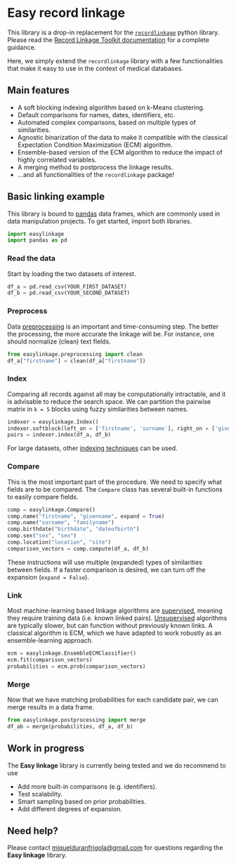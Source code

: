 # Easy record linkage

This library is a drop-in replacement for the [`recordlinkage`](https://github.com/J535D165/recordlinkage/) python library. Please read the [Record Linkage Toolkit documentation](https://recordlinkage.readthedocs.io/en/latest/) for a complete guidance.

Here, we simply extend the `recordlinkage` library with a few functionalities that make it easy to use in the context of medical databases.

## Main features

* A soft blocking indexing algorithm based on k-Means clustering.
* Default comparisons for names, dates, identifiers, etc.
* Automated complex comparisons, based on multiple types of similarities.
* Agnostic binarization of the data to make it compatible with the classical Expectation Condition Maximization (ECM) algorithm.
* Ensemble-based version of the ECM algorithm to reduce the impact of highly correlated variables.
* A merging method to postprocess the linkage results.
* ...and all functionalities of the `recordlinkage` package!

## Basic linking example

This library is bound to [pandas](https://pandas.pydata.org/) data frames, which are commonly used in data manipulation projects. To get started, import both libraries.

```python
import easylinkage
import pandas as pd
```

### Read the data

Start by loading the two datasets of interest.

```python
df_a = pd.read_csv(YOUR_FIRST_DATASET)
df_b = pd.read_csv(YOUR_SECOND_DATASET)
```

### Preprocess

Data [preprocessing](https://recordlinkage.readthedocs.io/en/latest/ref-preprocessing.html) is an important and time-consuming step. The better the processing, the more accurate the linkage will be. For instance, one should normalize (clean) text fields.

```python
from easylinkage.preprocessing import clean
df_a["firstname"] = clean(df_a["firstname"])
```

### Index

Comparing all records against all may be computationally intractable, and it is advisable to reduce the search space. We can partition the pairwise matrix in `k = 5` blocks using fuzzy similarities between names.

```python
indexer = easylinkage.Index()
indexer.softblock(left_on = ['firstname', 'surname'], right_on = ['givenname', 'familyname'], k = 5)
pairs = indexer.index(df_a, df_b)
```

For large datasets, other [indexing techniques](https://recordlinkage.readthedocs.io/en/latest/ref-index.html) can be used.

### Compare

This is the most important part of the procedure. We need to specify what fields are to be compared. The `Compare` class has several built-in functions to easily compare fields.

```python
comp = easylinkage.Compare()
comp.name("firstname", "givenname", expand = True)
comp.name("surname", "familyname")
comp.birthdate("birthdate", "dateofbirth")
comp.sex("sex", "sex")
comp.location("location", "site")
comparison_vectors = comp.compute(df_a, df_b)
```

These instructions will use multiple (expanded) types of similarities between fields. If a faster comparison is desired, we can turn off the expansion (`expand = False`).

### Link

Most machine-learning based linkage algorithms are [supervised](https://recordlinkage.readthedocs.io/en/latest/notebooks/classifiers.html#Supervised-learning), meaning they require training data (i.e. known linked pairs). [Unsupervised](https://recordlinkage.readthedocs.io/en/latest/notebooks/classifiers.html#Unsupervised-learning) algorithms are typically slower, but can function without previously known links. A classical algorithm is ECM, which we have adapted to work robustly as an ensemble-learning approach.

```python
ecm = easylinkage.EnsembleECMClassifier()
ecm.fit(comparison_vectors)
probabilities = ecm.prob(comparison_vectors)
```

### Merge

Now that we have matching probabilities for each candidate pair, we can merge results in a data frame.

```python
from easylinkage.postprocessing import merge
df_ab = merge(probabilities, df_a, df_b)
```

## Work in progress

The **Easy linkage** library is currently being tested and we do recommend to use 

* Add more built-in comparisons (e.g. identifiers).
* Test scalability.
* Smart sampling based on prior probabilities.
* Add different degrees of expansion.

## Need help?

Please contact <miquelduranfrigola@gmail.com> for questions regarding the **Easy linkage** library.



